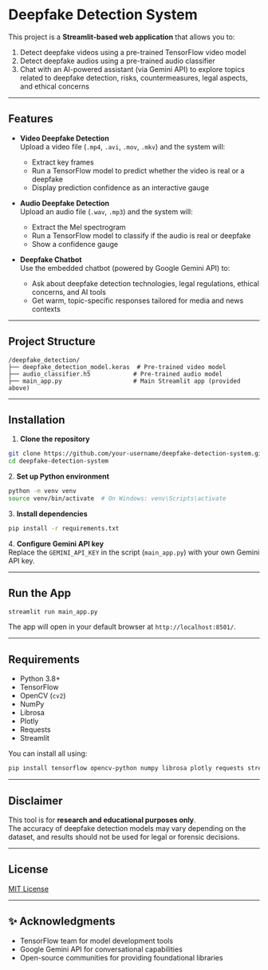 # Deepfake Detection System

This project is a **Streamlit-based web application** that allows you to:

1. Detect deepfake videos using a pre-trained TensorFlow video model  
2. Detect deepfake audios using a pre-trained audio classifier  
3. Chat with an AI-powered assistant (via Gemini API) to explore topics related to deepfake detection, risks, countermeasures, legal aspects, and ethical concerns  

---

##  Features

- **Video Deepfake Detection**  
  Upload a video file (`.mp4`, `.avi`, `.mov`, `.mkv`) and the system will:
  - Extract key frames
  - Run a TensorFlow model to predict whether the video is real or a deepfake
  - Display prediction confidence as an interactive gauge

- **Audio Deepfake Detection**  
  Upload an audio file (`.wav`, `.mp3`) and the system will:
  - Extract the Mel spectrogram
  - Run a TensorFlow model to classify if the audio is real or deepfake
  - Show a confidence gauge

- **Deepfake Chatbot**  
  Use the embedded chatbot (powered by Google Gemini API) to:
  - Ask about deepfake detection technologies, legal regulations, ethical concerns, and AI tools
  - Get warm, topic-specific responses tailored for media and news contexts

---

##  Project Structure

```
/deepfake_detection/
├── deepfake_detection_model.keras  # Pre-trained video model
├── audio_classifier.h5            # Pre-trained audio model
├── main_app.py                    # Main Streamlit app (provided above)
```

---

##  Installation

1. **Clone the repository**
```bash
git clone https://github.com/your-username/deepfake-detection-system.git
cd deepfake-detection-system
```

2️. **Set up Python environment**
```bash
python -m venv venv
source venv/bin/activate  # On Windows: venv\Scripts\activate
```

3️. **Install dependencies**
```bash
pip install -r requirements.txt
```

4️. **Configure Gemini API key**  
Replace the `GEMINI_API_KEY` in the script (`main_app.py`) with your own Gemini API key.

---

##  Run the App

```bash
streamlit run main_app.py
```

The app will open in your default browser at `http://localhost:8501/`.

---

##  Requirements

- Python 3.8+
- TensorFlow
- OpenCV (`cv2`)
- NumPy
- Librosa
- Plotly
- Requests
- Streamlit

You can install all using:
```bash
pip install tensorflow opencv-python numpy librosa plotly requests streamlit
```

---

##  Disclaimer

This tool is for **research and educational purposes only**.  
The accuracy of deepfake detection models may vary depending on the dataset, and results should not be used for legal or forensic decisions.

---

##  License

[MIT License](LICENSE)

---

## ✨ Acknowledgments

- TensorFlow team for model development tools  
- Google Gemini API for conversational capabilities  
- Open-source communities for providing foundational libraries
